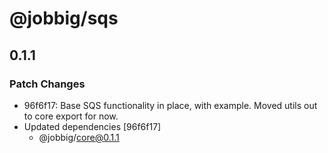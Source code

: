 # @jobbig/sqs

## 0.1.1

### Patch Changes

- 96f6f17: Base SQS functionality in place, with example. Moved utils out to core export for now.
- Updated dependencies [96f6f17]
  - @jobbig/core@0.1.1
